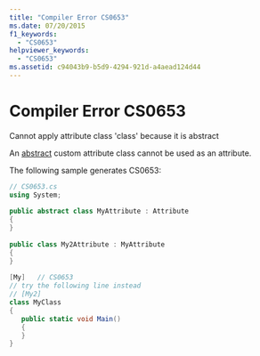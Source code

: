```yaml
---
title: "Compiler Error CS0653"
ms.date: 07/20/2015
f1_keywords: 
  - "CS0653"
helpviewer_keywords: 
  - "CS0653"
ms.assetid: c94043b9-b5d9-4294-921d-a4aead124d44
---
```

# Compiler Error CS0653
Cannot apply attribute class 'class' because it is abstract  
  
 An [abstract](../language-reference/keywords/abstract.md) custom attribute class cannot be used as an attribute.  
  
 The following sample generates CS0653:  
  
```csharp  
// CS0653.cs  
using System;  
  
public abstract class MyAttribute : Attribute  
{  
}  
  
public class My2Attribute : MyAttribute  
{  
}  
  
[My]   // CS0653  
// try the following line instead  
// [My2]  
class MyClass  
{  
   public static void Main()  
   {  
   }  
}  
```
